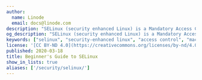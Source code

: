 ```yaml
---
author:
  name: Linode
  email: docs@linode.com
description: "SELinux (security enhanced Linux) is a Mandatory Access Control (MAC) system that adds extra security mechanisms to your system. It exists as a set of kernel modifications and user-space utilities that are added onto a Linux distributions."
og_description: "SELinux (security enhanced Linux) is a Mandatory Access Control (MAC) system that adds extra security mechanisms to your system. It exists as a set of kernel modifications and user-space utilities that are added onto a Linux distribution."
keywords: ["selinux", "security-enhanced linux", "access control", "mac"]
license: '[CC BY-ND 4.0](https://creativecommons.org/licenses/by-nd/4.0)'
published: 2020-03-18
title: Beginner's Guide to SELinux
show_in_lists: true
aliases: ['/security/selinux/']
---
```


